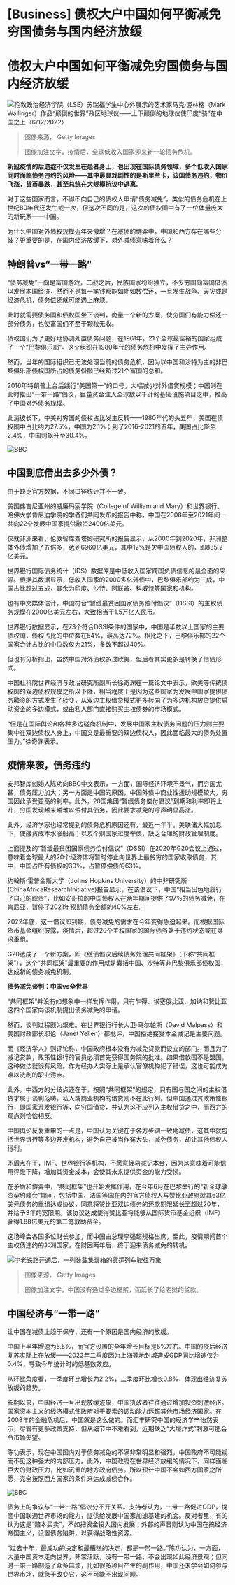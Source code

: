 # [Business] 债权大户中国如何平衡减免穷国债务与国内经济放缓

#  债权大户中国如何平衡减免穷国债务与国内经济放缓


![伦敦政治经济学院（LSE）苏瑞福学生中心外展示的艺术家马克·渥林格（Mark Wallinger）作品“颠倒的世界”政区地球仪——上下颠倒的地球仪使印度“骑”在中国之上（6/12/2022）](_129872996_4ab0c664-8c66-477b-be67-196896e0703b.jpg)

> 图像来源，  Getty Images
>
> 图像加注文字，疫情后，全球低收入国家迎来新一轮债务危机。

**新冠疫情的后遗症不仅发生在患者身上，也出现在国际债务领域，多个低收入国家同时面临债务违约的风险——其中最具戏剧性的是斯里兰卡，该国债务违约，物价飞涨，货币暴跌，甚至总统在大规模抗议中逃离。**

对于这些国家而言，不得不向自己的债权人申请“债务减免”，类似的债务危机在上世纪80年代还发生或一次，但这次不同的是，这次的债权国中有了一位体量庞大的新玩家——中国。

为什么中国对外债权规模近年来激增？在减债的博弈中，中国和西方存在哪些分歧？更重要的是，在国内经济放缓下，对外减债意味着什么？

##  特朗普vs“一带一路”

“债务减免”一向是富国游戏，二战之后，民族国家纷纷独立，不少穷国向富国借债以发展本国经济，然而不是每一笔钱都能如期如数偿还，一旦发生战争、天灾或是经济危机，债务偿还就可能遇上麻烦。

此时就需要债务国和债权国坐下谈判，商量一个新的方案，使穷国们有能力偿还一部分债务，也使富国们不至于颗粒无收。

债权国们为了更好地协调处置债务问题，在1961年，21个全球最富裕的国家组成了一个“巴黎俱乐部”。这个组织在1980年代的债务危机中发挥了主导作用。

然而，当年的国际组织已无法处理当前的债务危机，因为以中国和沙特为主的非巴黎俱乐部债权国所占的债务份额已经超过21个富国的总和。

2016年特朗普上台后践行“美国第一”的口号，大幅减少对外借贷规模；中国则在此时推出“一带一路”倡议，巨量资金注入全球数以千计的基础设施项目之中，推高了中国对外债务规模。

此消彼长下，中美对穷国的债权占比发生反转——1980年代的头五年，美国在债权国中占比约为27.5%，中国为2.1%；到了2016-2021的五年，美国占比降至2.4%，中国则飙升至30.4%。

![BBC](_120745815_ed2cdd86-9891-4960-922c-fad7b1d5af6b.jpg)

##  中国到底借出去多少外债？

由于缺乏官方数据，不同口径统计并不一致。

美国弗吉尼亚州的威廉玛丽学院（College of William and Mary）和世界银行、哈佛大学肯尼迪学院的学者们共同发布的报告中称，中国在2008年至2021年间一共向22个发展中国家提供融资2400亿美元。

仅就非洲来看，伦敦智库查塔姆研究所的报告显示，从2000年到2020年，非洲整体外债增加了五倍多，达到6960亿美元，其中12%是欠中国债权人的，即835.2亿美元。

世界银行国际债务统计（IDS）数据库是中低收入国家跨国负债信息的最全面的来源。根据其数据显示，低收入国家的2000多亿外债中，巴黎俱乐部约为三成，中国占比超过五成，其余为印度、沙特、阿联酋、科威特等国家和机构。

也有中文媒体估计，中国符合“暂缓最贫困国家债务偿付倡议”（DSSI）的主权债务规模在2000亿美元左右，大致相当于1.5万亿人民币。

世界银行数据显示，在73个符合DSSI条件的国家中，中国是半数以上国家的主要债权国，债权占比的中位数在54%，最高达72%。相比之下，巴黎俱乐部的22个国家合计占比的中位数仅为21%，多数不超过40%。

但也有分析指出，虽然中国对外债权多过欧美，但后者其实更多是转换了借债形式。

中国社科院世界经济与政治研究所副所长徐奇渊在一篇论文中表示，欧美等传统债权国的双边债权规模之所以下降，相当程度上是因为这些国家为发展中国家提供债务融资的方式发生了转变，从双边主权借贷模式更多转向了为多边机构放贷提供启动资金的多边模式，或由私人部门直接购买主权债券的市场模式。

“但是在国际舆论和各种多边磋商机制中，发展中国家主权债务问题的压力则主要集中在双边债权人身上，中国又是最重要的双边债权人，因此面临最大的债务处置压力。”徐奇渊表示。


##  疫情来袭，债务违约

安邦智库创始人陈功向BBC中文表示，一方面，国际经济环境不景气，而穷国尤甚，债务压力加大；另一方面是中国的原因，中国外债中商业性援助规模较大，穷国因此承受更高的利率。此外，20国集团“暂缓债务偿付倡议”到期和利率即将上升，穷国发现越来越难以偿付其债务，因此要求减免的呼声明显高涨。

此外，经济学家也经常提到的债务危机原因还有，最近一年半，美联储大幅加息下，使融资成本水涨船高；以及个别国家过度举债，缺乏合理的财政管理制度。

上面提及的“暂缓最贫困国家债务偿付倡议”（DSSI）在2020年G20会议上通过，意味着全球最大的20个经济体将暂时停止向世界上最贫穷的国家收取债务，其中，中国占所有债权的30%，占暂停偿债的63%。

约翰斯·霍普金斯大学（Johns Hopkins University）的中非研究所(ChinaAfricaResearchInitiative)报告显示，在该倡议下，中国“相当出色地履行了自己的职责”，比如安哥拉的中国债权人在两年期间提供了97%的债务减免，在肯尼亚，暂停了2021年预期债务金额的40%左右。

2022年底，这一倡议即到期，债务减免的需求在今年变得急迫起来。而根据国际货币基金组织披露，疫情后，超过20个主权国家的国际债务处于违约状态或在寻求重组。

G20达成了一个新方案，即《缓债倡议后续债务处理共同框架》（下称“共同框架”），这个“共同框架”最重要的作用就是囊括中国、沙特等非巴黎俱乐部债权国，达成新的债务减免机制。


**债务减免谈判：中国vs全世界**

“共同框架”并没有如想象中一样发挥作用，只有乍得、埃塞俄比亚、加纳和赞比亚这四个国家向该机制提出债务减免的申请。

然而，谈判过程颇为艰难。在世界银行行长大卫·马尔帕斯（David Malpass）和美国财政部长耶伦（Janet Yellen）都批评，中国拒绝接受本金减记是主要问题。

而《经济学人》则评论称，中国政府根本没有为减免贷款而设立的部门。而且为了减记贷款，政策性银行的官员必须首先获得国务院的批准。如果借款国不是盟国，这种做法就很有风险。作为经办人实际上是承认官僚机构犯了错误，这也可能成为难以洗刷的职业污点。

此外，中西方的分歧点还在于，按照“共同框架”的规定，只有国与国之间的主权借贷才属于谈判范畴，私人或商业机构的借贷则不在此行列。但中国通过其政策性银行，即国家开发银行等，向穷国借贷，并认为这不应列入主权借贷之中，而西方的观点则恰恰相反。

中国舆论反复重申的一点是，中国认为关键在于各方步调一致地减债，这其中就包括世界银行等多边开发机构，避免自己被当作冤大头，减免债务，却让其他债权人得利。

矛盾点在于，IMF、世界银行等机构，不愿意轻易减记本金，因为这意味着可能信用评级下降，增加其资金成本，会使其未来提供资金的能力受损。

在矛盾和博弈中，“共同框架”也开始发挥作用，在今年6月在巴黎举行的“新全球融资契约峰会”期间，包括中国、法国等国在内的官方债权人与赞比亚政府就其63亿美元债务的重组达成协议，同意将赞比亚双边债务的还款期限延长至超过20年，并给予3年的宽限期。该协议达成使得赞比亚将能够从国际货币基金组织（IMF）获得1.88亿美元的第二笔救助资金。

这场峰会各国多位财长参加，而中国由总理李强超规格出席，至此，疫情期间首个主权债违约的非洲国家，在财困两年后，终于迎来债务减免的转机。

![中老铁路开通后，一列装载集装箱的货运列车驶往万象](_125744926_gettyimages-1360819846.jpg)

> 图像来源，  Getty Images
>
> 图像加注文字，中国没有通过多边框架，而延长了给老挝的贷款。

##  中国经济与“一带一路”

让中国在减债上趋于保守，还有一个原因是国内经济的放缓。

中国上半年增速为5.5%，而官方设置的全年增长目标是5%左右。中国的疫后经济复苏实际上在放缓——2022年二季度因为上海等地封城造成GDP同比增速仅为0.4%，导致今年统计时的低基数效应。

从环比角度看，一季度环比增长为2.2%，二季度环比增长0.8%，体现出经济复苏放缓的趋势。

长期以来，中国经济一旦出现放缓迹象，中国执政者往往通过增加投资刺激经济。国家资本主义的经济模式使政府对于要素的调动能力远超其他市场经济国家。在2008年的金融危机后，中国就是这么做的。而汇丰研究中国的经济学辛怡然表示，尽管有更多政策支持，但从细节中不难看到，近期缺乏“大爆炸式”刺激可能会令市场失望。

陈功表示，现在中国国内对于债务减免的不满非常明显和强烈，中国政府不可能视而不见这种强大的内部压力。此外，中国政府在世界经济放缓的情况下，同样面临巨大的财政压力，比如沉重的地方政府债务。所以预计中国不会如西方国家之所愿，完全按照西方国家的条件来达成减债合作。

![BBC](_120745817_d782c236-a2da-4c8f-b5d6-20279962ef15.jpg)

债务上的争议与“一带一路”倡议分不开关系。支持者认为，一带一路促进GDP，提高中国联通世界市场的能力，提供给发展中国家加速基建的机会。反对者里，有的认为这是“赔本买卖”，不如把资金投入国内发展；外部的声音则认为中国在搞经济帝国主义，设置债务陷阱，以获得战略性资源。

“过去十年，最成功的决定和最糟糕的决定，都是一带一路。”陈功认为，一方面，大量中国资本走向世界，非常活跃，没有一带一路，不会出现如此经济景观；但同时一带一路制造了众多麻烦，比如很多项目产生的副作用，中国还未学会如何参与世界市场，就急于改变它，这不可能不出现问题。


